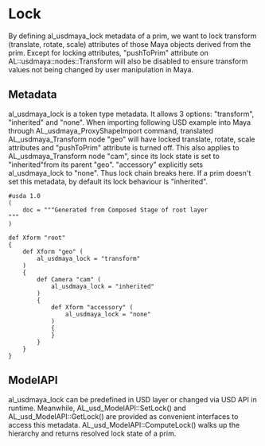 # Lock

By defining al_usdmaya_lock metadata of a prim, we want to lock transform (translate, rotate, scale) attributes of those Maya objects derived from the prim. Except for locking attributes, "pushToPrim" attribute on AL::usdmaya::nodes::Transform will also be disabled to ensure transform values not being changed by user manipulation in Maya.

## Metadata
al_usdmaya_lock is a token type metadata. It allows 3 options: "transform", "inherited" and "none". When importing following USD example into Maya through AL_usdmaya_ProxyShapeImport command, translated AL_usdmaya_Transform node "geo" will have locked translate, rotate, scale attributes and "pushToPrim" attribute is turned off. This also applies to AL_usdmaya_Transform node "cam", since its lock state is set to "inherited"from its parent "geo". "accessory" explicitly sets al_usdmaya_lock to "none". Thus lock chain breaks here. If a prim doesn't set this metadata, by default its lock behaviour is "inherited".

```
#usda 1.0
(
    doc = """Generated from Composed Stage of root layer 
"""
)

def Xform "root"
{
    def Xform "geo" (
        al_usdmaya_lock = "transform"
    )
    {
        def Camera "cam" (
            al_usdmaya_lock = "inherited"
        )
        {
            def Xform "accessory" (
                al_usdmaya_lock = "none"
            )
            {
            }
        }
    }
}
```

## ModelAPI

al_usdmaya_lock can be predefined in USD layer or changed via USD API in runtime. Meanwhile, AL_usd_ModelAPI::SetLock() and AL_usd_ModelAPI::GetLock() are provided as convenient interfaces to access this metadata. AL_usd_ModelAPI::ComputeLock() walks up the hierarchy and returns resolved lock state of a prim.